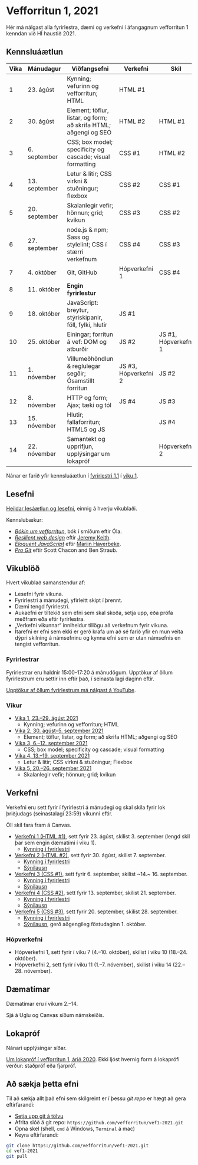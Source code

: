 # Vefforritun 1, 2021

Hér má nálgast alla fyrirlestra, dæmi og verkefni í áfangagnum vefforritun 1 kenndan við HÍ haustið 2021.

## Kennsluáætlun

| Vika | Mánudagur     | Viðfangsefni                                                      | Verkefni              | Skil                 |
|------|---------------|-------------------------------------------------------------------|-----------------------|----------------------|
|  1   | 23. ágúst     | Kynning; vefurinn og vefforritun; HTML                            | HTML #1               |                      |
|  2   | 30. ágúst     | Element; töflur, listar, og form; að skrifa HTML; aðgengi og SEO  | HTML #2               | HTML #1              |
|  3   |  6. september | CSS; box model; specificity og cascade; visual formatting         | CSS #1                | HTML #2              |
|  4   | 13. september | Letur & litir; CSS virkni & stuðningur; flexbox                   | CSS #2                | CSS #1               |
|  5   | 20. september | Skalanlegir vefir; hönnun; grid; kvikun                           | CSS #3                | CSS #2               |
|  6   | 27. september | node.js & npm; Sass og stylelint; CSS í stærri verkefnum          | CSS #4                | CSS #3               |
|  7   |  4. október   | Git, GitHub                                                       | Hópverkefni 1         | CSS #4               |
|  8   | 11. október   | **Engin fyrirlestur**                                             |                       |                      |
|  9   | 18. október   | JavaScript: breytur, stýriskipanir, föll, fylki, hlutir           | JS #1                 |                      |
|  10  | 25. október   | Einingar; forritun á vef: DOM og atburðir                         | JS #2                 | JS #1, Hópverkefni 1 |
|  11  |  1. nóvember  | Villumeðhöndlun & reglulegar segðir; Ósamstillt forritun          | JS #3, Hópverkefni 2  | JS #2                |
|  12  |  8. nóvember  | HTTP og form; Ajax; tæki og tól                                   | JS #4                 | JS #3                |
|  13  | 15. nóvember  | Hlutir; fallaforritun; HTML5 og JS                                |                       | JS #4                |
|  14  | 22. nóvember  | Samantekt og upprifjun, upplýsingar um lokapróf                   |                       | Hópverkefni 2        |

Nánar er farið yfir kennsluáætlun í [fyrirlestri 1.1](./vikur/01/01.1.kynning.md) í [viku 1](./vikur/01/).

## Lesefni

[Heildar lesáætlun og lesefni](./lesefni.md), einnig á hverju vikublaði.

Kennslubækur:

* [_Bókin um vefforritun_](https://bok.vefforritun.is), bók í smíðum eftir Óla.
* [_Resilient web design_](https://resilientwebdesign.com/) eftir [Jeremy Keith](https://adactio.com/).
* [_Eloquent JavaScript_](http://eloquentjavascript.net/) eftir [Marijn Haverbeke](https://marijnhaverbeke.nl/).
* [_Pro Git_](https://git-scm.com/book/en/v2) eftir Scott Chacon and Ben Straub.

## Vikublöð

Hvert vikublað samanstendur af:

* Lesefni fyrir vikuna.
* Fyrirlestri á mánudegi, yfirleitt skipt í þrennt.
* Dæmi tengd fyrirlestri.
* Aukaefni er tiltekið sem efni sem skal skoða, setja upp, eða prófa meðfram eða eftir fyrirlestra.
* „Verkefni vikunnar“ inniheldur tillögu að verkefnum fyrir vikuna.
* Ítarefni er efni sem ekki er gerð krafa um að sé farið yfir en mun veita dýpri skilning á námsefninu og kynna efni sem er utan námsefnis en tengist vefforritun.

### Fyrirlestrar

Fyrirlestrar eru haldnir 15:00-17:20 á mánudögum. Upptökur af öllum fyrirlestrum eru settir inn eftir það, í seinasta lagi daginn eftir.

[Upptökur af öllum fyrirlestrum má nálgast á YouTube](https://www.youtube.com/playlist?list=PLRj-ccg8iozz8f2M4yIZFQOxU_Rg9Uraa).

### Vikur

* [Vika 1, 23.–29. ágúst 2021](vikur/01/)
  * Kynning; vefurinn og vefforritun; HTML
* [Vika 2, 30. ágúst–5. september 2021](vikur/02/)
  * Element; töflur, listar, og form; að skrifa HTML; aðgengi og SEO
* [Vika 3, 6.–12. september 2021](vikur/03/)
  * CSS; box model; specificity og cascade; visual formatting
* [Vika 4, 13.–19. september 2021](vikur/04/)
  * Letur & litir; CSS virkni & stuðningur; Flexbox
* [Vika 5, 20.–26. september 2021](vikur/05/)
  * Skalanlegir vefir; hönnun; grid; kvikun

## Verkefni

Verkefni eru sett fyrir í fyrirlestri á mánudegi og skal skila fyrir lok þriðjudags (seinastalagi 23:59) vikunni eftir.

Öll skil fara fram á Canvas.

* [Verkefni 1 (HTML #1)](https://github.com/vefforritun/vef1-2021-v1), sett fyrir 23. ágúst, skilist 3. september (lengd skil þar sem engin dæmatími í viku 1).
  * [Kynning í fyrirlestri](https://youtu.be/8VHvlMpGEu4?t=2119)
* [Verkefni 2 (HTML #2)](https://github.com/vefforritun/vef1-2021-v2), sett fyrir 30. ágúst, skilist 7. september.
  * [Kynning í fyrirlestri](https://youtu.be/qyQ5S3cry1E)
  * [Sýnilausn](https://github.com/vefforritun/vef1-2021-v2-synilausn)
* [Verkefni 3 (CSS #1)](https://github.com/vefforritun/vef1-2021-v3), sett fyrir 6. september, skilist ~14.~ 16. september.
  * [Kynning í fyrirlestri](https://youtu.be/_q1B4EHQzgQ)
  * [Sýnilausn](https://github.com/vefforritun/vef1-2021-v3-synilausn)
* [Verkefni 4 (CSS #2)](https://github.com/vefforritun/vef1-2021-v4), sett fyrir 13. september, skilist 21. september.
  * [Kynning í fyrirlestri](https://youtu.be/Nw7FkpJl-Xo)
  * [Sýnilausn](https://github.com/vefforritun/vef1-2021-v4-synilausn)
* [Verkefni 5 (CSS #3)](https://github.com/vefforritun/vef1-2021-v5), sett fyrir 20. september, skilist 28. september.
  * [Kynning í fyrirlestri](https://youtu.be/mo0OFSHH5HI)
  * [Sýnilausn](https://github.com/vefforritun/vef1-2021-v5-synilausn), gerð aðgengileg föstudaginn 1. október.

### Hópverkefni

* Hópverkefni 1, sett fyrir í viku 7 (4.–10. október), skilist í viku 10 (18.–24. október).
* Hópverkefni 2, sett fyrir í viku 11 (1.–7. nóvember), skilist í viku 14 (22.–28. nóvember).

## Dæmatímar

Dæmatímar eru í vikum 2.–14.

Sjá á Uglu og Canvas síðum námskeiðis.

## Lokapróf

Nánari upplýsingar síðar.

[Um lokapróf í vefforritun 1, árið 2020](./vikur/13/13.5.lokaprof.md). Ekki ljóst hvernig form á lokaprófi verður: staðpróf eða fjarpróf.

## Að sækja þetta efni

Til að sækja allt það efni sem skilgreint er í þessu _git repo_ er hægt að gera eftirfarandi:

* [Setja upp git á tölvu](https://help.github.com/articles/set-up-git/)
* Afrita slóð á git repo: `https://github.com/vefforritun/vef1-2021.git`
* Opna skel (shell, `cmd` á Windows, `Terminal` á mac)
* Keyra eftirfarandi:

```bash
git clone https://github.com/vefforritun/vef1-2021.git
cd vef1-2021
git pull
```
